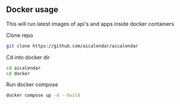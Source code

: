 ## Docker usage
This will run latest images of api's and apps inside docker containers

Clone repo
```bash
git clone https://github.com/aicalendar/aicalendar
```

Cd into docker dir
```bash
cd aicalendar
cd docker
```

Run docker compose
```bash
docker compose up -d --build
```
